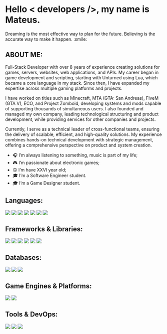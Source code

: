 
<!-- <p align="center">
    <img width="722" src="https://cdn.discordapp.com/attachments/917183221375049728/945738819527909386/background.png">
</p> -->

<h1> Hello < developers />, my name is Mateus. </h1>
    <p align='center'>
</p>

<div size='20px'>Dreaming is the most effective way to plan for the future. Believing is the accurate way to make it happen. :smile: 
</div>

<h2> ABOUT ME:</h2>
<p>
Full-Stack Developer with over 8 years of experience creating solutions for games, servers, websites, web applications, and APIs. My career began in game development and scripting, starting with Unturned using Lua, which became a core language in my stack. Since then, I have expanded my expertise across multiple gaming platforms and projects.

I have worked on titles such as Minecraft, MTA (GTA: San Andreas), FiveM (GTA V), ECO, and Project Zomboid, developing systems and mods capable of supporting thousands of simultaneous users. I also founded and managed my own company, leading technological structuring and product development, while providing services for other companies and projects.

Currently, I serve as a technical leader of cross-functional teams, ensuring the delivery of scalable, efficient, and high-quality solutions. My experience combines hands-on technical development with strategic management, offering a comprehensive perspective on product and system creation.
</p>

- 🎧 I’m always listening to something, music is part of my life; <br>
- 🎮 I’m passionate about electronic games;<br>
- 🙃 I’m have XXVI year old;<br>
- 🎓 I’m a Software Engineer student.<br>
- 🎓 I’m a Game Designer student.<br>

<h2> Languages: </h2>
<a href='https://github.com/MixZira'><img src='https://content.mixzira.dev/Github/HTML2.webp'></a>
<a href='https://github.com/MixZira'><img src='https://content.mixzira.dev/Github/CSS2.webp'></a>
<a href='https://github.com/MixZira'><img src='https://content.mixzira.dev/Github/JavaScript2.webp'></a>
<a href='https://github.com/MixZira'><img src='https://content.mixzira.dev/Github/TypeScript2.webp'></a>
<a href='https://github.com/MixZira'><img src='https://content.mixzira.dev/Github/CPlusPlus.webp'></a>
<a href='https://github.com/MixZira'><img src='https://content.mixzira.dev/Github/CSharp.webp'></a>
<a href='https://github.com/MixZira'><img src='https://content.mixzira.dev/Github/Lua2.webp'></a>

<h2> Frameworks & Libraries: </h2>
<a href='https://github.com/MixZira'><img src='https://content.mixzira.dev/Github/React.webp'></a>
<a href='https://github.com/MixZira'><img src='https://content.mixzira.dev/Github/NextJS.webp'></a>
<a href='https://github.com/MixZira'><img src='https://content.mixzira.dev/Github/JQuery.webp'></a>
<a href='https://github.com/MixZira'><img src='https://content.mixzira.dev/Github/NodeJS.webp'></a>
<a href='https://github.com/MixZira'><img src='https://content.mixzira.dev/Github/Express.webp'></a>
<a href='https://github.com/MixZira'><img src='https://content.mixzira.dev/Github/TailwindCSS.webp'></a>

<h2> Databases: </h2>
<a href='https://github.com/MixZira'><img src='https://content.mixzira.dev/Github/MySQL.webp'></a>
<a href='https://github.com/MixZira'><img src='https://content.mixzira.dev/Github/MariaDB.webp'></a>
<a href='https://github.com/MixZira'><img src='https://content.mixzira.dev/Github/MongoDB.webp'></a>

<h2> Game Engines & Platforms: </h2>
<a href='https://github.com/MixZira'><img src='https://content.mixzira.dev/Github/UnrealEngine.webp'></a>
<a href='https://github.com/MixZira'><img src='https://content.mixzira.dev/Github/RAGE.webp'></a>

<h2> Tools & DevOps: </h2>
<a href='https://github.com/MixZira'><img src='https://content.mixzira.dev/Github/Docker.webp'></a>
<a href='https://github.com/MixZira'><img src='https://content.mixzira.dev/Github/Git.webp'></a>
<a href='https://github.com/MixZira'><img src='https://content.mixzira.dev/Github/GitHub.webp'></a>
